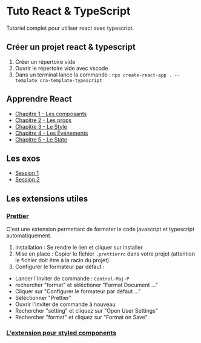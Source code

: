 # Tuto React & TypeScript

Tutoriel complet pour utiliser react avec typescript.

## Créer un projet react & typescript

1. Créer un répertoire vide
2. Ouvrir le répertoire vide avec vscode
3. Dans un terminal lance la commande : `npx create-react-app . --template cra-template-typescript`

## Apprendre React

- [Chapitre 1 - Les composants](./doc/components.md)
- [Chapitre 2 - Les props](./doc/props.md)
- [Chapitre 3 - Le Style](./doc/style.md)
- [Chapitre 4 - Les Événements](./doc/events.md)
- [Chapitre 5 - Le State](./doc/state.md)

## Les exos

- [Session 1](./doc/exos/session1.md)
- [Session 2](./doc/exos/session2.md)

## Les extensions utiles

### [Prettier](https://marketplace.visualstudio.com/items?itemName=esbenp.prettier-vscode)

C'est une extension permettant de formater le code javascript et typescript automatiquement.

1. Installation : Se rendre le lien et cliquer sur installer
2. Mise en place : Copier le fichier `.prettierrc` dans votre projet (attention le fichier doit être à la racin du projet).
3. Configurer le formateur par défaut :

- Lancer l'inviter de commande : `Control-Maj-P`
- rechercher "format" et séléctioner "Format Document ..."
- Cliquer sur "Configurer le formateur par défaut ..."
- Séléctionner "Prettier"
- Ouvrir l'inviter de commande à nouveau
- Rechercher "setting" et cliquez sur "Open User Settings"
- Rechercher "format" et cliquez sur "Format on Save"

### [L'extension pour styled components](https://marketplace.visualstudio.com/items?itemName=styled-components.vscode-styled-components)
